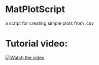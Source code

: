 # MatPlotScript
a script for creating simple plots from .csv

# Tutorial video:

[![Watch the video](https://img.youtube.com/vi/ztq2OsP4RGg/maxresdefault.jpg)](https://youtu.be/ztq2OsP4RGg)

